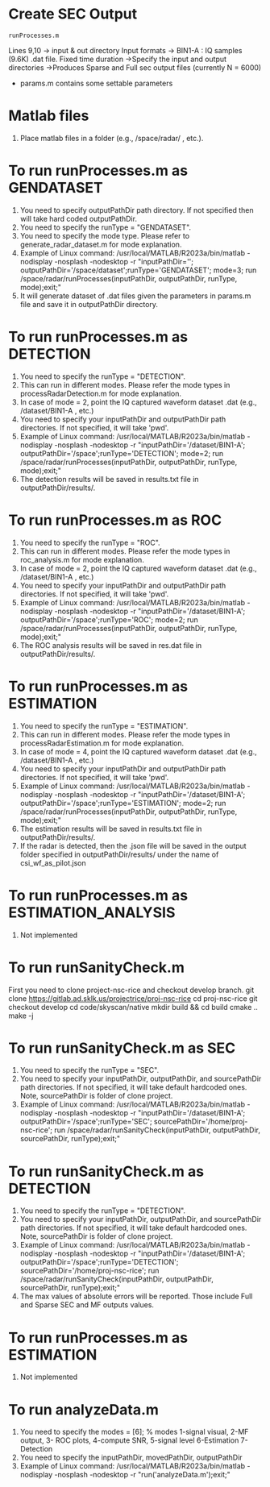 # Create SEC Output
```
runProcesses.m
```
Lines 9,10  -> input & out directory
Input formats -> BIN1-A : IQ samples (9.6K) .dat file.  Fixed time duration
->Specify the input and output directories
->Produces Sparse and Full sec output files (currently N = 6000)

- params.m contains some settable parameters

# Matlab files
1. Place matlab files in a folder (e.g., /space/radar/ , etc.). 

# To run runProcesses.m as GENDATASET
1. You need to specify outputPathDir path directory. If not specified then will take hard coded outputPathDir. 
2. You need to specify the runType = "GENDATASET". 
3. You need to specify the mode type. Please refer to generate_radar_dataset.m for mode explanation.
4. Example of Linux command:  /usr/local/MATLAB/R2023a/bin/matlab -nodisplay -nosplash -nodesktop -r "inputPathDir=''; outputPathDir='/space/dataset';runType='GENDATASET'; mode=3; run /space/radar/runProcesses(inputPathDir, outputPathDir, runType, mode);exit;"
5. It will generate dataset of .dat files given the parameters in params.m file and save it in outputPathDir directory.

# To run runProcesses.m as DETECTION
1. You need to specify the runType = "DETECTION".
2. This can run in different modes. Please refer the mode types in processRadarDetection.m for mode explanation.
3. In case of mode = 2, point the IQ captured waveform dataset .dat  (e.g., /dataset/BIN1-A , etc.)
4. You need to specify your inputPathDir and outputPathDir path directories. If not specified, it will take 'pwd'. 
5. Example of Linux command:  /usr/local/MATLAB/R2023a/bin/matlab -nodisplay -nosplash -nodesktop -r "inputPathDir='/dataset/BIN1-A'; outputPathDir='/space';runType='DETECTION'; mode=2; run /space/radar/runProcesses(inputPathDir, outputPathDir, runType, mode);exit;"
6. The detection results will be saved in results.txt file in outputPathDir/results/. 

# To run runProcesses.m as ROC
1. You need to specify the runType = "ROC".
2. This can run in different modes. Please refer the mode types in roc_analysis.m for mode explanation.
3. In case of mode = 2, point the IQ captured waveform dataset .dat  (e.g., /dataset/BIN1-A , etc.)
4. You need to specify your inputPathDir and outputPathDir path directories. If not specified, it will take 'pwd'. 
5. Example of Linux command:  /usr/local/MATLAB/R2023a/bin/matlab -nodisplay -nosplash -nodesktop -r "inputPathDir='/dataset/BIN1-A'; outputPathDir='/space';runType='ROC'; mode=2; run /space/radar/runProcesses(inputPathDir, outputPathDir, runType, mode);exit;"
6. The ROC analysis results will be saved in res.dat file in outputPathDir/results/. 

# To run runProcesses.m as ESTIMATION
1. You need to specify the runType = "ESTIMATION".
2. This can run in different modes. Please refer the mode types in processRadarEstimation.m for mode explanation.
3. In case of mode = 4, point the IQ captured waveform dataset .dat  (e.g., /dataset/BIN1-A , etc.)
4. You need to specify your inputPathDir and outputPathDir path directories. If not specified, it will take 'pwd'. 
5. Example of Linux command:  /usr/local/MATLAB/R2023a/bin/matlab -nodisplay -nosplash -nodesktop -r "inputPathDir='/dataset/BIN1-A'; outputPathDir='/space';runType='ESTIMATION'; mode=2; run /space/radar/runProcesses(inputPathDir, outputPathDir, runType, mode);exit;"
6. The estimation results will be saved in results.txt file in outputPathDir/results/. 
6. If the radar is detected, then the .json file will be saved in the output folder specified in outputPathDir/results/ under the name of csi_wf_as_pilot.json

# To run runProcesses.m as ESTIMATION_ANALYSIS
1. Not implemented

# To run runSanityCheck.m
First you need to clone project-nsc-rice and checkout develop branch.
git clone https://gitlab.ad.sklk.us/projectrice/proj-nsc-rice
cd proj-nsc-rice
git checkout develop
cd code/skyscan/native
mkdir build && cd build
cmake ..
make -j

# To run runSanityCheck.m as SEC
1. You need to specify the runType = "SEC".
2. You need to specify your inputPathDir, outputPathDir, and sourcePathDir path directories. If not specified, it will take default hardcoded ones. Note, sourcePathDir is folder of clone project. 
3. Example of Linux command:  /usr/local/MATLAB/R2023a/bin/matlab -nodisplay -nosplash -nodesktop -r "inputPathDir='/dataset/BIN1-A'; outputPathDir='/space';runType='SEC'; sourcePathDir='/home/proj-nsc-rice'; run /space/radar/runSanityCheck(inputPathDir, outputPathDir, sourcePathDir, runType);exit;"

# To run runSanityCheck.m as DETECTION
1. You need to specify the runType = "DETECTION".
2. You need to specify your inputPathDir, outputPathDir, and sourcePathDir path directories. If not specified, it will take default hardcoded ones. Note, sourcePathDir is folder of clone project. 
3. Example of Linux command:  /usr/local/MATLAB/R2023a/bin/matlab -nodisplay -nosplash -nodesktop -r "inputPathDir='/dataset/BIN1-A'; outputPathDir='/space';runType='DETECTION'; sourcePathDir='/home/proj-nsc-rice'; run /space/radar/runSanityCheck(inputPathDir, outputPathDir, sourcePathDir, runType);exit;"
4. The max values of absolute errors will be reported. Those include Full and Sparse SEC and MF outputs values. 

# To run runProcesses.m as ESTIMATION
1. Not implemented

# To run analyzeData.m
1. You need to specify the modes = [6]; % modes 1-signal visual, 2-MF output, 3- ROC plots, 4-compute SNR, 5-signal level 6-Estimation 7-Detection
2. You need to specify the inputPathDir, movedPathDir, outputPathDir
3. Example of Linux command: /usr/local/MATLAB/R2023a/bin/matlab -nodisplay -nosplash -nodesktop -r "run('analyzeData.m');exit;"